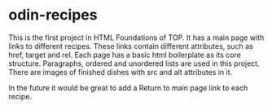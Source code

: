 # odin-recipes
This is the first project in HTML Foundations of TOP.
It has a main page with links to different recipes. These links contain different attributes, such as href, target and rel.
Each page has a basic html boilerplate as its core structure.
Paragraphs, ordered and unordered lists are used in this project.
There are images of finished dishes with src and alt attributes in it.


In the future it would be great to add a Return to main page link to each recipe.